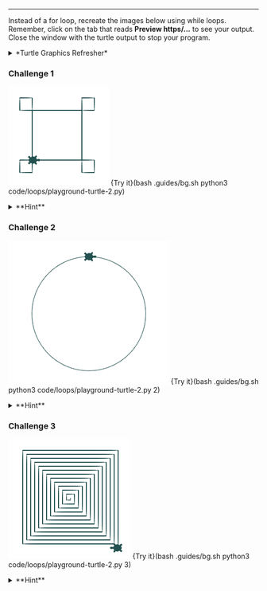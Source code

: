 ----------
Instead of a for loop, recreate the images below using while loops. Remember, click on the tab that reads **Preview https/...** to see your output. Close the window with the turtle output to stop your program.

<details><summary>*Turtle Graphics Refresher*</summary><ul><li>`t.forward(10)` - Takes a number for the distance traveled</li><li>`t.backward(10)` - Takes a number for the distance traveled</li><li>`t.rt(45)` - Takes a number for degrees turned</li><li>`t.lt(45)` - Takes a number for degrees turned</li><li>`t.color('red')` - Takes a string for the [color](https://www.w3schools.com/colors/colors_names.asp)</li><li>`t.shape('turtle')` - Takes one of the following strings `'turtle'`, `'circle'`, `'square'`, `'arrow'`, `'classic'`, or `'triangle'`.<li>`t.pensize(4)` - Takes a positive number</li><li>`t.speed(1)` - Takes a number in the range 0..10</li></ul></details>

### Challenge 1
![Turtle Challenge 1](.guides/images/turtle-challenge-1.png)
{Try it}(bash .guides/bg.sh python3 code/loops/playground-turtle-2.py)

<details><summary>**Hint**</summary>The trick is to find the pattern and then repeat it four times. The pattern is to go forward and then make a smaller square (with right turns) at the end. The pattern should look something like this: <img src=".guides/images/turtle-graphics-pattern-1.png"/></details>

### Challenge 2
![Turtle Challenge 2](.guides/images/turtle-challenge-2.png)
{Try it}(bash .guides/bg.sh python3 code/loops/playground-turtle-2.py 2)

<details><summary>**Hint**</summary>Since a circle has 360 degrees, you will need a loop that repeats 360 times. Be careful about how far the turtle walks. The circle can get very big, very quickly.</details>

### Challenge 3
![Turtle Challenge 3](.guides/images/turtle-challenge-3.png)
{Try it}(bash .guides/bg.sh python3 code/loops/playground-turtle-2.py 3)

<details><summary>**Hint**</summary>The pattern here is to move forward and make a right turn. The trick is, the amount to move forward needs to get bigger as the loop advances. Think of some operators that you can use to make the loop variable get a little bit bigger each iteration.</details>